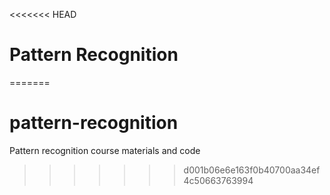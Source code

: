 <<<<<<< HEAD
# Pattern Recognition

=======
# pattern-recognition
Pattern recognition course materials and code 
>>>>>>> d001b06e6e163f0b40700aa34ef4c50663763994
